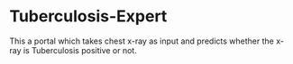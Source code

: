 # Tuberculosis-Expert
This a portal which takes chest x-ray as input and predicts whether the x-ray is Tuberculosis positive or not.
